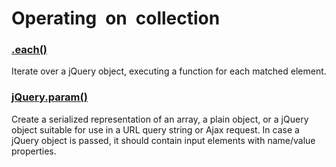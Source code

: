 # Operating on collection

### [.each\(\)](https://api.jquery.com/each/)

Iterate over a jQuery object, executing a function for each matched element.

### [jQuery.param\(\)](https://api.jquery.com/jQuery.param/)

Create a serialized representation of an array, a plain object, or a jQuery object suitable for use in a URL query string or Ajax request. In case a jQuery object is passed, it should contain input elements with name/value properties.


